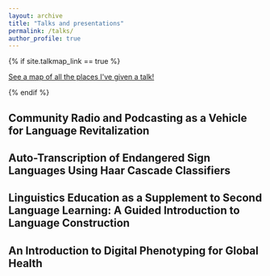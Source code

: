 ```yaml
---
layout: archive
title: "Talks and presentations"
permalink: /talks/
author_profile: true
---
```


{% if site.talkmap_link == true %}

<p style="text-decoration:underline;"><a href="/talkmap.html">See a map of all the places I've given a talk!</a></p>

{% endif %}

<!--{% for post in site.talks reversed %}
  {% include archive-single-talk.html %}
{% endfor %}-->

## Community Radio and Podcasting as a Vehicle for Language Revitalization

## Auto-Transcription of Endangered Sign Languages Using Haar Cascade Classifiers

## Linguistics Education as a Supplement to Second Language Learning: A Guided Introduction to Language Construction

## An Introduction to Digital Phenotyping for Global Health